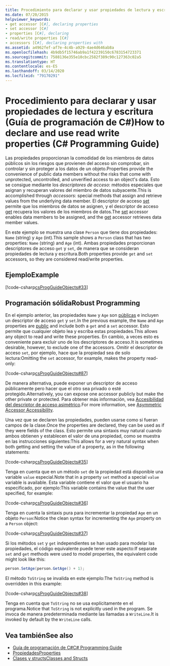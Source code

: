 ```yaml
---
title: Procedimiento para declarar y usar propiedades de lectura y escritura - Guía de programación de C#
ms.date: 07/20/2015
helpviewer_keywords:
- get accessor [C#], declaring properties
- set accessor [C#]
- properties [C#], declaring
- read/write properties [C#]
- accessors [C#], declaring properties with
ms.assetid: a4962fef-af7e-4c4b-a929-4ae4d646ab8a
ms.openlocfilehash: 4b9db5f15746ab9a1f42239150c6783154723371
ms.sourcegitcommit: 7588136e355e10cbc2582f389c90c127363c02a5
ms.translationtype: HT
ms.contentlocale: es-ES
ms.lasthandoff: 03/14/2020
ms.locfileid: "79170291"
---
```

# <a name="how-to-declare-and-use-read-write-properties-c-programming-guide"></a><span data-ttu-id="b3e43-102">Procedimiento para declarar y usar propiedades de lectura y escritura (Guía de programación de C#)</span><span class="sxs-lookup"><span data-stu-id="b3e43-102">How to declare and use read write properties (C# Programming Guide)</span></span>
<span data-ttu-id="b3e43-103">Las propiedades proporcionan la comodidad de los miembros de datos públicos sin los riesgos que provienen del acceso sin comprobar, sin controlar y sin proteger a los datos de un objeto.</span><span class="sxs-lookup"><span data-stu-id="b3e43-103">Properties provide the convenience of public data members without the risks that come with unprotected, uncontrolled, and unverified access to an object's data.</span></span> <span data-ttu-id="b3e43-104">Esto se consigue mediante los *descriptores de acceso*: métodos especiales que asignan y recuperan valores del miembro de datos subyacente.</span><span class="sxs-lookup"><span data-stu-id="b3e43-104">This is accomplished through *accessors*: special methods that assign and retrieve values from the underlying data member.</span></span> <span data-ttu-id="b3e43-105">El descriptor de acceso [set](../../language-reference/keywords/set.md) permite que los miembros de datos se asignen, y el descriptor de acceso [get](../../language-reference/keywords/get.md) recupera los valores de los miembros de datos.</span><span class="sxs-lookup"><span data-stu-id="b3e43-105">The [set](../../language-reference/keywords/set.md) accessor enables data members to be assigned, and the [get](../../language-reference/keywords/get.md) accessor retrieves data member values.</span></span>  
  
 <span data-ttu-id="b3e43-106">En este ejemplo se muestra una clase `Person` que tiene dos propiedades: `Name` (string) y `Age` (int).</span><span class="sxs-lookup"><span data-stu-id="b3e43-106">This sample shows a `Person` class that has two properties: `Name` (string) and `Age` (int).</span></span> <span data-ttu-id="b3e43-107">Ambas propiedades proporcionan descriptores de acceso `get` y `set`, de manera que se consideran propiedades de lectura y escritura.</span><span class="sxs-lookup"><span data-stu-id="b3e43-107">Both properties provide `get` and `set` accessors, so they are considered read/write properties.</span></span>  
  
## <a name="example"></a><span data-ttu-id="b3e43-108">Ejemplo</span><span class="sxs-lookup"><span data-stu-id="b3e43-108">Example</span></span>  
 [!code-csharp[csProgGuideObjects#33](~/samples/snippets/csharp/VS_Snippets_VBCSharp/csProgGuideObjects/CS/Objects.cs#33)]  
  
## <a name="robust-programming"></a><span data-ttu-id="b3e43-109">Programación sólida</span><span class="sxs-lookup"><span data-stu-id="b3e43-109">Robust Programming</span></span>  
 <span data-ttu-id="b3e43-110">En el ejemplo anterior, las propiedades `Name` y `Age` son [públicas](../../language-reference/keywords/public.md) e incluyen un descriptor de acceso `get` y `set`.</span><span class="sxs-lookup"><span data-stu-id="b3e43-110">In the previous example, the `Name` and `Age` properties are [public](../../language-reference/keywords/public.md) and include both a `get` and a `set` accessor.</span></span> <span data-ttu-id="b3e43-111">Esto permite que cualquier objeto lea y escriba estas propiedades.</span><span class="sxs-lookup"><span data-stu-id="b3e43-111">This allows any object to read and write these properties.</span></span> <span data-ttu-id="b3e43-112">En cambio, a veces esto es conveniente para excluir uno de los descriptores de acceso.</span><span class="sxs-lookup"><span data-stu-id="b3e43-112">It is sometimes desirable, however, to exclude one of the accessors.</span></span> <span data-ttu-id="b3e43-113">Omitir el descriptor de acceso `set`, por ejemplo, hace que la propiedad sea de solo lectura:</span><span class="sxs-lookup"><span data-stu-id="b3e43-113">Omitting the `set` accessor, for example, makes the property read-only:</span></span>  
  
 [!code-csharp[csProgGuideObjects#87](~/samples/snippets/csharp/VS_Snippets_VBCSharp/csProgGuideObjects/CS/Objects.cs#87)]  
  
 <span data-ttu-id="b3e43-114">De manera alternativa, puede exponer un descriptor de acceso públicamente pero hacer que el otro sea privado o esté protegido.</span><span class="sxs-lookup"><span data-stu-id="b3e43-114">Alternatively, you can expose one accessor publicly but make the other private or protected.</span></span> <span data-ttu-id="b3e43-115">Para obtener más información, vea [Accesibilidad del descriptor de acceso asimétrico](./restricting-accessor-accessibility.md).</span><span class="sxs-lookup"><span data-stu-id="b3e43-115">For more information, see [Asymmetric Accessor Accessibility](./restricting-accessor-accessibility.md).</span></span>  
  
 <span data-ttu-id="b3e43-116">Una vez que se declaren las propiedades, pueden usarse como si fueran campos de la clase.</span><span class="sxs-lookup"><span data-stu-id="b3e43-116">Once the properties are declared, they can be used as if they were fields of the class.</span></span> <span data-ttu-id="b3e43-117">Esto permite una sintaxis muy natural cuando ambos obtienen y establecen el valor de una propiedad, como se muestra en las instrucciones siguientes:</span><span class="sxs-lookup"><span data-stu-id="b3e43-117">This allows for a very natural syntax when both getting and setting the value of a property, as in the following statements:</span></span>  
  
 [!code-csharp[csProgGuideObjects#35](~/samples/snippets/csharp/VS_Snippets_VBCSharp/csProgGuideObjects/CS/Objects.cs#35)]  
  
 <span data-ttu-id="b3e43-118">Tenga en cuenta que en un método `set` de la propiedad está disponible una variable `value` especial.</span><span class="sxs-lookup"><span data-stu-id="b3e43-118">Note that in a property `set` method a special `value` variable is available.</span></span> <span data-ttu-id="b3e43-119">Esta variable contiene el valor que el usuario ha especificado, por ejemplo:</span><span class="sxs-lookup"><span data-stu-id="b3e43-119">This variable contains the value that the user specified, for example:</span></span>  
  
 [!code-csharp[csProgGuideObjects#36](~/samples/snippets/csharp/VS_Snippets_VBCSharp/csProgGuideObjects/CS/Objects.cs#36)]  
  
 <span data-ttu-id="b3e43-120">Tenga en cuenta la sintaxis pura para incrementar la propiedad `Age` en un objeto `Person`:</span><span class="sxs-lookup"><span data-stu-id="b3e43-120">Notice the clean syntax for incrementing the `Age` property on a `Person` object:</span></span>  
  
 [!code-csharp[csProgGuideObjects#37](~/samples/snippets/csharp/VS_Snippets_VBCSharp/csProgGuideObjects/CS/Objects.cs#37)]  
  
 <span data-ttu-id="b3e43-121">Si los métodos `set` y `get` independientes se han usado para modelar las propiedades, el código equivalente puede tener este aspecto:</span><span class="sxs-lookup"><span data-stu-id="b3e43-121">If separate `set` and `get` methods were used to model properties, the equivalent code might look like this:</span></span>  
  
```csharp  
person.SetAge(person.GetAge() + 1);
```  
  
 <span data-ttu-id="b3e43-122">El método `ToString` se invalida en este ejemplo:</span><span class="sxs-lookup"><span data-stu-id="b3e43-122">The `ToString` method is overridden in this example:</span></span>  
  
 [!code-csharp[csProgGuideObjects#38](~/samples/snippets/csharp/VS_Snippets_VBCSharp/csProgGuideObjects/CS/Objects.cs#38)]  
  
 <span data-ttu-id="b3e43-123">Tenga en cuenta que `ToString` no se usa explícitamente en el programa.</span><span class="sxs-lookup"><span data-stu-id="b3e43-123">Notice that `ToString` is not explicitly used in the program.</span></span> <span data-ttu-id="b3e43-124">Se invoca de manera predeterminada mediante las llamadas a `WriteLine`.</span><span class="sxs-lookup"><span data-stu-id="b3e43-124">It is invoked by default by the `WriteLine` calls.</span></span>  
  
## <a name="see-also"></a><span data-ttu-id="b3e43-125">Vea también</span><span class="sxs-lookup"><span data-stu-id="b3e43-125">See also</span></span>

- [<span data-ttu-id="b3e43-126">Guía de programación de C#</span><span class="sxs-lookup"><span data-stu-id="b3e43-126">C# Programming Guide</span></span>](../index.md)
- [<span data-ttu-id="b3e43-127">Propiedades</span><span class="sxs-lookup"><span data-stu-id="b3e43-127">Properties</span></span>](./properties.md)
- [<span data-ttu-id="b3e43-128">Clases y structs</span><span class="sxs-lookup"><span data-stu-id="b3e43-128">Classes and Structs</span></span>](./index.md)
